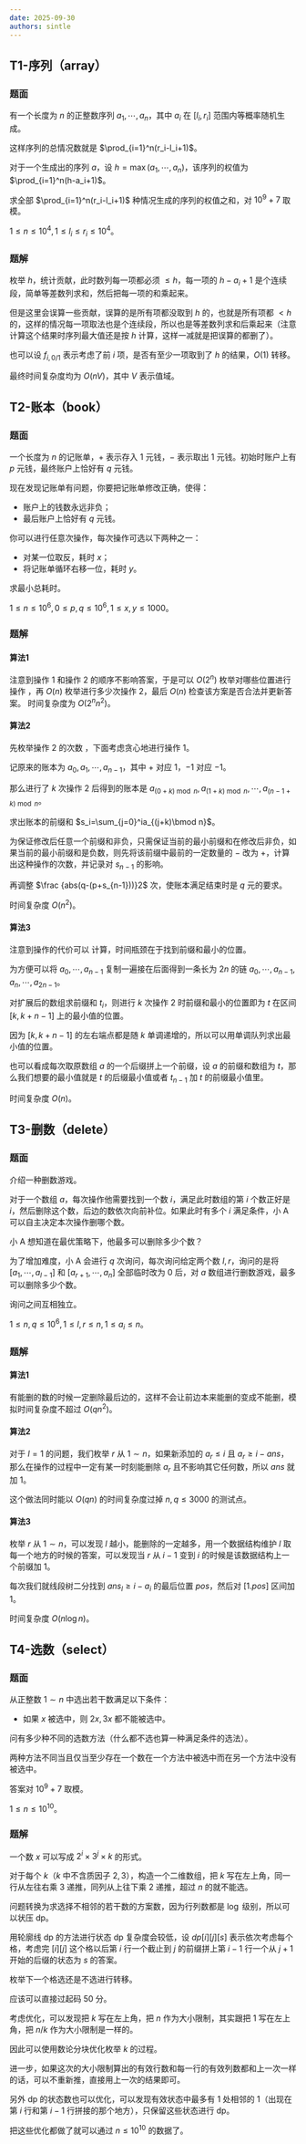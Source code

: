 ```yaml
---
date: 2025-09-30
authors: sintle
---
```


## T1-序列（array）

### 题面

有一个长度为 $n$ 的正整数序列 $a_1,\cdots,a_n$，其中 $a_i$ 在 $[l_i,r_i]$ 范围内等概率随机生成。

这样序列的总情况数就是 $\prod_{i=1}^n(r_i-l_i+1)$。

对于一个生成出的序列 $a$，设 $h=\max(a_1,\cdots,a_n)$，该序列的权值为 $\prod_{i=1}^n(h-a_i+1)$。

求全部 $\prod_{i=1}^n(r_i-l_i+1)$ 种情况生成的序列的权值之和，对 $10^9+7$ 取模。

$1\leq n\leq10^4,1\leq l_i\leq r_i\leq10^4$。

### 题解

枚举 $h$，统计贡献，此时数列每一项都必须 $\leq h$，每一项的 $h-a_i+1$ 是个连续段，简单等差数列求和，然后把每一项的和乘起来。

但是这里会误算一些贡献，误算的是所有项都没取到 $h$ 的，也就是所有项都 $<h$ 的，这样的情况每一项取法也是个连续段，所以也是等差数列求和后乘起来（注意计算这个结果时序列最大值还是按 $h$ 计算，这样一减就是把误算的都删了）。

也可以设 $f_{i,0/1}$ 表示考虑了前 $i$ 项，是否有至少一项取到了 $h$ 的结果，$O(1)$ 转移。

最终时间复杂度均为 $O(nV)$，其中 $V$ 表示值域。

## T2-账本（book）

### 题面

一个长度为 $n$ 的记账单，$+$ 表示存入 $1$ 元钱，$-$ 表示取出 $1$ 元钱。初始时账户上有 $p$ 元钱，最终账户上恰好有 $q$ 元钱。

现在发现记账单有问题，你要把记账单修改正确，使得：

-   账户上的钱数永远非负；
-   最后账户上恰好有 $q$ 元钱。

你可以进行任意次操作，每次操作可选以下两种之一：

-   对某一位取反，耗时 $x$；
-   将记账单循环右移一位，耗时 $y$。

求最小总耗时。

$1\leq n\leq10^6,0\leq p,q\leq10^6,1\leq x,y\leq1000$。

### 题解

#### 算法1

注意到操作 $1$ 和操作 $2$ 的顺序不影响答案，于是可以 $O(2^n)$ 枚举对哪些位置进行操作 ，再 $O(n)$ 枚举进行多少次操作 $2$，最后 $O(n)$ 检查该方案是否合法并更新答案。 时间复杂度为 $O(2^nn^2)$。

#### 算法2

先枚举操作 $2$ 的次数 ，下面考虑贪心地进行操作 $1$。

记原来的账本为 $a_0,a_1,\cdots,a_{n-1}$，其中 $+$ 对应 $1$，$-1$ 对应 $-1$。

那么进行了 $k$ 次操作 $2$ 后得到的账本是 $a_{(0+k)\bmod n},a_{(1+k)\bmod n},\cdots,a_{(n-1+k)\bmod n}$。

求出账本的前缀和 $s_i=\sum_{j=0}^ia_{(j+k)\bmod n}$。

为保证修改后任意一个前缀和非负，只需保证当前的最小前缀和在修改后非负，如果当前的最小前缀和是负数，则先将该前缀中最前的一定数量的 $-$ 改为 $+$，计算出这种操作的次数，并记录对 $s_{n-1}$ 的影响。

再调整 $\frac {abs(q-(p+s_{n-1}))}2$ 次，使账本满足结束时是 $q$ 元的要求。

时间复杂度 $O(n^2)$。

#### 算法3

注意到操作的代价可以 计算，时间瓶颈在于找到前缀和最小的位置。

为方便可以将 $a_0,\cdots,a_{n-1}$ 复制一遍接在后面得到一条长为 $2n$ 的链 $a_0,\cdots,a_{n-1},a_n,\cdots,a_{2n-1}$。

对扩展后的数组求前缀和 $t_i$，则进行 $k$ 次操作 $2$ 时前缀和最小的位置即为 $t$ 在区间 $[k,k+n-1]$ 上的最小值的位置。

因为 $[k,k+n-1]$ 的左右端点都是随 $k$ 单调递增的，所以可以用单调队列求出最小值的位置。

也可以看成每次取原数组 $a$ 的一个后缀拼上一个前缀，设 $a$ 的前缀和数组为 $t$，那么我们想要的最小值就是 $t$ 的后缀最小值或者 $t_{n-1}$ 加 $t$ 的前缀最小值里。

时间复杂度 $O(n)$。

## T3-删数（delete）

### 题面

介绍一种删数游戏。

对于一个数组 $a$，每次操作他需要找到一个数 $i$，满足此时数组的第 $i$ 个数正好是 $i$，然后删除这个数，后边的数依次向前补位。如果此时有多个 $i$ 满足条件，小 A 可以自主决定本次操作删哪个数。

小 A 想知道在最优策略下，他最多可以删除多少个数？

为了增加难度，小 A 会进行 $q$ 次询问，每次询问给定两个数 $l,r$，询问的是将 $[a_1,\cdots,a_{l-1}]$ 和 $[a_{r+1},\cdots,a_n]$ 全部临时改为 $0$ 后，对 $a$ 数组进行删数游戏，最多可以删除多少个数。

询问之间互相独立。

$1\leq n,q\leq10^6,1\leq l,r\leq n,1\leq a_i\leq n$。

### 题解

#### 算法1

有能删的数的时候一定删除最后边的，这样不会让前边本来能删的变成不能删，模拟时间复杂度不超过 $O(qn^2)$。

#### 算法2

对于 $l=1$ 的问题，我们枚举 $r$ 从 $1\sim n$，如果新添加的 $a_r\leq i$ 且 $a_r\geq i-ans$，那么在操作的过程中一定有某一时刻能删除 $a_r$ 且不影响其它任何数，所以 $ans$ 就加 $1$。

这个做法同时能以 $O(qn)$ 的时间复杂度过掉 $n,q\leq3000$ 的测试点。

#### 算法3

枚举 $r$ 从 $1\sim n$，可以发现 $l$ 越小，能删除的一定越多，用一个数据结构维护 $l$ 取每一个地方的时候的答案，可以发现当 $r$ 从 $i-1$ 变到 $i$ 的时候是该数据结构上一个前缀加 $1$。

每次我们就线段树二分找到 $ans_l\geq i-a_i$ 的最后位置 $pos$，然后对 $[1.pos]$ 区间加 $1$。

时间复杂度 $O(n\log n)$。

## T4-选数（select）

### 题面

从正整数 $1\sim n$ 中选出若干数满足以下条件：

-   如果 $x$ 被选中，则 $2x,3x$ 都不能被选中。

问有多少种不同的选数方法（什么都不选也算一种满足条件的选法）。

两种方法不同当且仅当至少存在一个数在一个方法中被选中而在另一个方法中没有被选中。

答案对 $10^9+7$ 取模。

$1\leq n\leq10^{10}$。

### 题解

一个数 $x$ 可以写成 $2^i \times 3^j \times k$ 的形式。  

对于每个 $k$（$k$ 中不含质因子 $2,3$），构造一个二维数组，把 $k$ 写在左上角，同一行从左往右乘 $3$ 递推，同列从上往下乘 $2$ 递推，超过 $n$ 的就不能选。  

问题转换为求选择不相邻的若干数的方案数，因为行列数都是 $\log$ 级别，所以可以状压 $\text{dp}$。  

用轮廓线 $\text{dp}$ 的方法进行状态 $\text{dp}$ 复杂度会较低，设 $dp[i][j][s]$ 表示依次考虑每个格，考虑完 $[i][j]$ 这个格以后第 $i$ 行一个截止到 $j$ 的前缀拼上第 $i-1$ 行一个从 $j+1$ 开始的后缀的状态为 $s$ 的答案。  

枚举下一个格选还是不选进行转移。  

应该可以直接过起码 50 分。  

考虑优化，可以发现把 $k$ 写在左上角，把 $n$ 作为大小限制，其实跟把 $1$ 写在左上角，把 $n/k$ 作为大小限制是一样的。  

因此可以使用数论分块优化枚举 $k$ 的过程。  

进一步，如果这次的大小限制算出的有效行数和每一行的有效列数都和上一次一样的话，可以不重新推，直接用上一次的结果即可。  

另外 $\text{dp}$ 的状态数也可以优化，可以发现有效状态中最多有 $1$ 处相邻的 $1$（出现在第 $i$ 行和第 $i-1$ 行拼接的那个地方），只保留这些状态进行 $\text{dp}$。  

把这些优化都做了就可以通过 $n \leq 10^{10}$ 的数据了。
